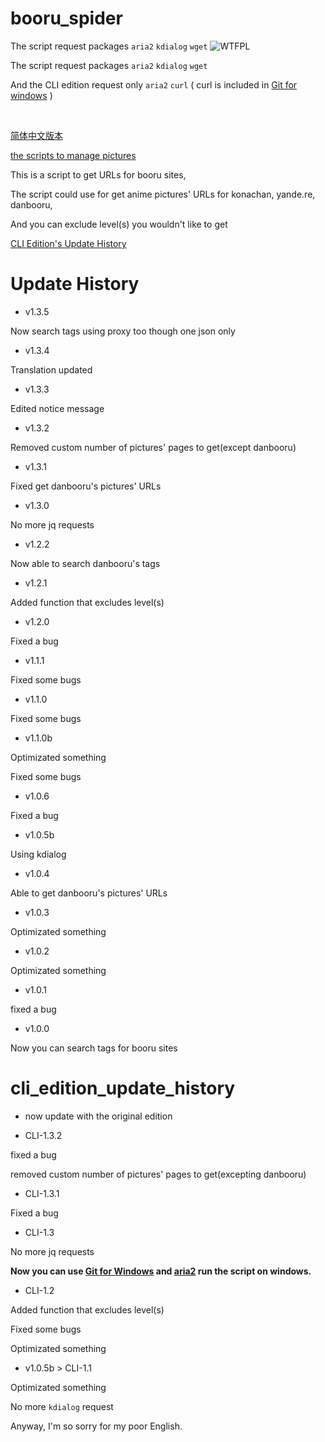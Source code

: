 # booru\_spider
The script request packages `aria2` `kdialog` ``wget``
![WTFPL](http://www.wtfpl.net/wp-content/uploads/2012/12/wtfpl-badge-1.png)

The script request packages `aria2` `kdialog` `wget`

And the CLI edition request only `aria2` `curl` ( curl is included in [Git for windows](https://git-scm.com/download/win) )

<br>

[简体中文版本](https://github.com/poly000/booru_spider/tree/zh_CN.ver)

[the scripts to manage pictures](https://github.com/poly000/booru_spider/wiki/Some-scripts)

This is a script to get URLs for booru sites,

The script could use for get anime pictures' URLs for konachan, yande.re, danbooru,

And you can exclude level(s) you wouldn't like to get

[CLI Edition's Update History](#cli_edition_update_history)

# Update History

* v1.3.5

 Now search tags using proxy too though one json only

* v1.3.4

 Translation updated

* v1.3.3

 Edited notice message

* v1.3.2

 Removed custom number of pictures' pages to get(except danbooru)

* v1.3.1

 Fixed get danbooru's pictures' URLs

* v1.3.0

 No more jq requests

* v1.2.2

 Now able to search danbooru's tags

* v1.2.1

 Added function that excludes level(s)

* v1.2.0

 Fixed a bug

* v1.1.1

 Fixed some bugs

* v1.1.0

 Fixed some bugs

* v1.1.0b

 Optimizated something

 Fixed some bugs

* v1.0.6

 Fixed a bug

* v1.0.5b

 Using kdialog

* v1.0.4

 Able to get danbooru's pictures' URLs

* v1.0.3

 Optimizated something

* v1.0.2

 Optimizated something

* v1.0.1

 fixed a bug

* v1.0.0

 Now you can search tags for booru sites

# cli_edition_update_history

* now update with the original edition

* CLI-1.3.2

 fixed a bug

 removed custom number of pictures' pages to get(excepting danbooru)

* CLI-1.3.1

 Fixed a bug

* CLI-1.3

 No more jq requests

 <b>Now you can use [Git for Windows](https://git-scm.com/download/win) and [aria2](https://github.com/aria2/aria2/releases) run the script on windows.</b>

* CLI-1.2

 Added function that excludes level(s)

 Fixed some bugs

 Optimizated something

* v1.0.5b > CLI-1.1

 Optimizated something

 No more `kdialog` request


Anyway, I'm so sorry for my poor English.
